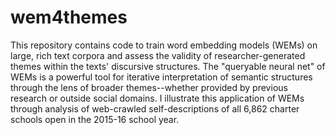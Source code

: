 # wem4themes
This repository contains code to train word embedding models (WEMs) on large, rich text corpora and assess the validity of researcher-generated themes within the texts' discursive structures. The "queryable neural net" of WEMs is a powerful tool for iterative interpretation of semantic structures through the lens of broader themes--whether provided by previous research or outside social domains. I illustrate this application of WEMs through analysis of web-crawled self-descriptions of all 6,862 charter schools open in the 2015-16 school year.
